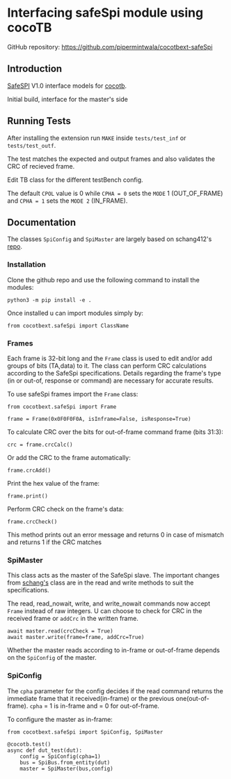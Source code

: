 # Interfacing safeSpi module using cocoTB

GitHub repository: https://github.com/pipermintwala/cocotbext-safeSpi

## Introduction

[SafeSPI](https://safespi.org/) V1.0 interface models for [cocotb](https://github.com/cocotb/cocotb).

Initial build, interface for the master's side

## Running Tests

After installing the extension run `MAKE` inside `tests/test_inf` or `tests/test_outf`.

The test matches the expected and output frames and also validates the CRC of recieved frame.

Edit TB class for the different testBench config.

The default `CPOL` value is 0 while `CPHA = 0` sets the `MODE` 1 (OUT_OF_FRAME) and `CPHA = 1` sets the `MODE 2` (IN_FRAME).

## Documentation

The classes `SpiConfig` and `SpiMaster` are largely based on schang412's [repo](https://github.com/schang412/cocotbext-spi).

### Installation

Clone the github repo and use the following command to install the modules:

    python3 -m pip install -e .

Once installed u can import modules simply by:

    from cocotbext.safeSpi import ClassName

### Frames

Each frame is 32-bit long and the `Frame` class is used to edit and/or add groups of bits (TA,data) to it.
The class can perform CRC calculations according to the SafeSpi specifications. Details regarding the frame's type (in or out-of, response or command) are necessary for accurate results.

To use safeSpi frames import the `Frame` class:

    from cocotbext.safeSpi import Frame

    frame = Frame(0x0F0F0F0A, isInframe=False, isResponse=True)

To calculate CRC over the bits for out-of-frame command frame (bits 31:3):

    crc = frame.crcCalc()

Or add the CRC to the frame automatically:

    frame.crcAdd()

Print the hex value of the frame:

    frame.print()

Perform CRC check on the frame's data:

    frame.crcCheck()

This method prints out an error message and returns 0 in case of mismatch and returns 1 if the CRC matches

### SpiMaster

This class acts as the master of the SafeSpi slave. The important changes from [schang's](https://github.com/schang412) class are in the read and write methods to suit the specifications.

The read, read_nowait, write, and write_nowait commands now accept `Frame` instead of raw integers.
U can choose to check for CRC in the received frame or `addCrc` in the written frame.

    await master.read(crcCheck = True)
    await master.write(frame=frame, addCrc=True)

Whether the master reads according to in-frame or out-of-frame depends on the `SpiConfig` of the master.

### SpiConfig

The `cpha` parameter for the config decides if the read command returns the immediate frame that it received(in-frame) or the previous one(out-of-frame).
`cpha` = 1 is in-frame and = 0 for out-of-frame.

To configure the master as in-frame:

    from cocotbext.safeSpi import SpiConfig, SpiMaster

    @cocotb.test()
    async def dut_test(dut):
        config = SpiConfig(cpha=1)
        bus = SpiBus.from_entity(dut)
        master = SpiMaster(bus,config)

